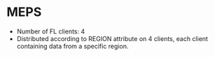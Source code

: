 # MEPS
- Number of FL clients: 4
- Distributed according to REGION attribute on 4 clients, each client containing data from a specific region.
